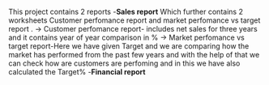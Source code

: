 This project contains 2 reports 
-**Sales report**
    Which further contains 2 worksheets Customer perfomance report and market perfomance vs target report .
      -> Customer perfomance report- includes net sales for three years and it contains year of year comparison in %
      -> Market perfomance vs target report-Here we have given Target and we are comparing how the market has performed from the past few years and with the help of that we can check how are customers are perfoming 
        and in this we have also calculated the Target%
-**Financial report** 
